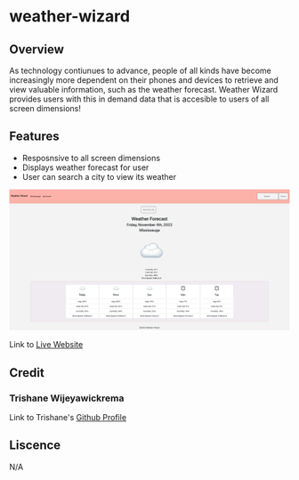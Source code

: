 # weather-wizard

## Overview

As technology contiunues to advance, people of all kinds have become increasingly more dependent on their phones and devices to retrieve and view valuable information, such as the weather forecast. Weather Wizard provides users with this in demand data that is accesible to users of all screen dimensions!

## Features

- Resposnsive to all screen dimensions
- Displays weather forecast for user
- User can search a city to view its weather

![screenshot](develop/images/weather-wizard-ss.png)

Link to [Live Website](https://trishaneww.github.io/weather-wizard/)


## Credit

### Trishane Wijeyawickrema
Link to Trishane's [Github Profile](https://github.com/Trishaneww)

## Liscence

N/A

